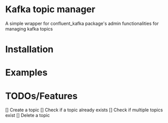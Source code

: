 # Kafka topic manager
A simple wrapper for confluent_kafka package's admin functionalities for managing kafka topics


# Installation

# Examples

# TODOs/Features
[] Create a topic
[] Check if a topic already exists
[] Check if multiple topics exist
[] Delete a topic

